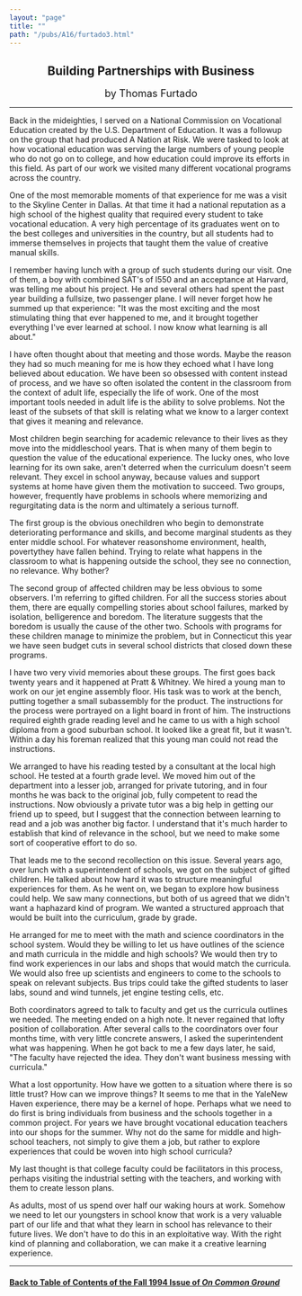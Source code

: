 ```yaml
---
layout: "page"
title: ""
path: "/pubs/A16/furtado3.html"
---
```

<main>
<center>
<h2>
Building Partnerships with Business</h2>
<p><font size="+1">by Thomas Furtado</font>
</p></center><hr/>
Back in the mid­eighties, I served on a National Commission on
Vocational Education created by the U.S. Department of Education.  It  was
a follow­up on the group that had produced A Nation at Risk.   We
were tasked to look at how vocational education was serving the  large
numbers of young people who do not go on to college, and how  education
could improve its efforts in this field.  As part of our work  we visited
many different vocational programs across the country.
<p>
One of the most memorable moments of that experience for me was a  visit
to the Skyline Center in Dallas.  At that time it had a national
reputation as a high school of the highest quality that required every
student to take vocational education.  A very high percentage of its
graduates went on to the best colleges and universities in the  country,
but all students had to immerse themselves in projects that  taught them
the value of creative manual skills.
</p><p>
I remember having lunch with a group of such students during our  visit.
One of them, a boy with combined SAT's of l550 and an  acceptance at
Harvard, was telling me about his project.  He and  several others had
spent the past year building a full­size, two­ passenger plane.
I will never forget how he summed up that  experience:  "It was the most
exciting and the most stimulating thing  that ever happened to me, and it
brought together everything I've  ever learned at school.  I now know what
learning is all about."
</p><p>
I have often thought about that meeting and those words.  Maybe  the
reason they had so much meaning for me is how they echoed  what I have
long believed about education.  We have been so  obsessed with content
instead of process, and we have so often  isolated the content in the
classroom from the context of adult life,  especially the life of work.
One of the most important tools needed  in adult life is the ability to
solve problems.  Not the least of the  subsets of that skill is relating
what we know to a larger context that  gives it meaning and relevance.  
</p><p>
Most children begin searching for academic relevance to their lives  as
they move into the middle­school years.  That is when many of  them
begin to question the value of the educational experience.  The  lucky
ones, who love learning for its own sake, aren't deterred when  the
curriculum doesn't seem relevant.  They excel in school anyway,  because
values and support systems at home have given them the  motivation to
succeed.  Two groups, however, frequently have  problems in schools where
memorizing and regurgitating data is the  norm and ultimately a serious
turn­off.
</p><p>
The first group is the obvious one­children who begin to demonstrate
deteriorating performance and skills, and become marginal students  as
they enter middle school.  For whatever reasons­home  environment,
health, poverty­they have fallen behind.  Trying to  relate what
happens in the classroom to what is happening outside  the school, they
see no connection, no relevance.  Why bother?
</p><p>
The second group of affected children may be less obvious to some
observers.  I'm referring to gifted children.  For all the success stories
about them, there are equally compelling stories about school  failures,
marked by isolation, belligerence and boredom.  The  literature suggests
that the boredom is usually the cause of the other  two.  Schools with
programs for these children manage to minimize  the problem, but in
Connecticut this year we have seen budget cuts  in several school
districts that closed down these programs.  
</p><p>
I have two very vivid memories about these groups.  The first goes  back
twenty years and it happened at Pratt &amp; Whitney.  We hired a  young man to
work on our jet engine assembly floor.  His task was to  work at the
bench, putting together a small sub­assembly for the  product.  The
instructions for the process were portrayed on a light  board in front of
him.  The instructions required eighth grade  reading level and he came to
us with a high school diploma from a  good suburban school.  It looked
like a great fit, but it wasn't.  Within  a day his foreman realized that
this young man could not read the  instructions.
</p><p>
We arranged to have his reading tested by a consultant at the local  high
school.  He tested at a fourth grade level.  We moved him out of  the
department into a lesser job, arranged for private tutoring, and  in four
months he was back to the original job, fully competent to  read the
instructions.  Now obviously a private tutor was a big help  in getting
our friend up to speed, but I suggest that the connection  between
learning to read and a job was another big factor.  I  understand that
it's much harder to establish that kind of relevance  in the school, but
we need to make some sort of cooperative effort to  do so.  
</p><p>
That leads me to the second recollection on this issue.  Several years
ago, over lunch with a superintendent of schools, we got on the  subject
of gifted children.  He talked about how hard it was to  structure
meaningful experiences for them.  As he went on, we began  to explore how
business could help.  We saw many connections, but  both of us agreed that
we didn't want a haphazard kind of program.   We wanted a structured
approach that would be built into the  curriculum, grade by grade.
</p><p>
He arranged for me to meet with the math and science coordinators  in the
school system.  Would they be willing to let us have outlines of  the
science and math curricula in the middle and high schools?  We  would then
try to find work experiences in our labs and shops that  would match the
curricula.  We would also free up scientists and  engineers to come to the
schools to speak on relevant subjects.  Bus  trips could take the gifted
students to laser labs, sound and wind  tunnels, jet engine testing cells,
etc.
</p><p>
Both coordinators agreed to talk to faculty and get us the curricula
outlines we needed.  The meeting ended on a high note.  It never  regained
that lofty position of collaboration.  After several calls to  the
coordinators over four months time, with very little concrete  answers, I
asked the superintendent what was happening.  When he  got back to me a
few days later, he said, "The faculty have rejected  the idea.  They don't
want business messing with curricula."
</p><p>
What a lost opportunity.  How have we gotten to a situation where  there
is so little trust?  How can we improve things?  It seems to me  that in
the Yale­New Haven experience, there may be a kernel of  hope.
Perhaps what we need to do first is bring individuals from  business and
the schools together in a  common project.  For years  we have brought
vocational education teachers into our shops for the  summer.  Why not do
the same for middle­ and high­school teachers,  not simply to
give them a job, but rather to explore experiences that  could be woven
into high school curricula?  
</p><p>
My last thought is that college faculty could be facilitators in this
process, perhaps visiting the industrial setting with the teachers, and
working with them to create lesson plans.
</p><p>
As adults, most of us spend over half our waking hours at work.   Somehow
we need to let our youngsters in school know that work is  a very valuable
part of our life and that what they learn in school  has relevance to
their future lives.  We don't have to do this in an  exploitative way.
With the right kind of planning and collaboration,  we can make it a
creative learning experience.  
</p><hr/>
<h4><a href=".\">Back to
Table of Contents of the Fall 1994 Issue of <i>On Common
Ground</i></a>
</h4>
</main>